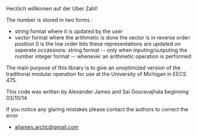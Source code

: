 Herzlich willkomen auf der Uber Zahl!

The number is stored in two forms :
  - string format where it is updated by the user
  - vector<unsigned int> format where the arithmetic is done
      the vector is in reverse order: position 0 is the low order bits
    these representations are updated on seperate occassions:
      string format -- only when inputing/outputing the number
      integer format -- whenever an arithmetic operation is performed

The main purpose of this library is to give an unoptimized version
of the traditional modular operation for use at the University of Michigan
in EECS 475.

This code was written by Alexander James and Sai Gouravajhala
beginning 03/10/14

If you notice any glaring mistakes please contact the authors to
correct the error
  -  aljames.arctic@gmail.com
